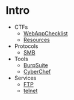 # Intro

<!--Terms and Conditions are automatically populated via generate-toc.py script. Don't edit the following!-->
<!--START-TOC-->
- CTFs
	- [WebAppChecklist](/Documents/CTFs/WebAppChecklist.md)
	- [Resources](/Documents/CTFs/Resources.md)
- Protocols
	- [SMB](/Documents/Protocols/SMB.md)
- Tools
	- [BurpSuite](/Documents/Tools/BurpSuite.md)
	- [CyberChef](/Documents/Tools/CyberChef.md)
- Services
	- [FTP](/Documents/Services/FTP.md)
	- [telnet](/Documents/Services/telnet.md)
<!--END-TOC-->

